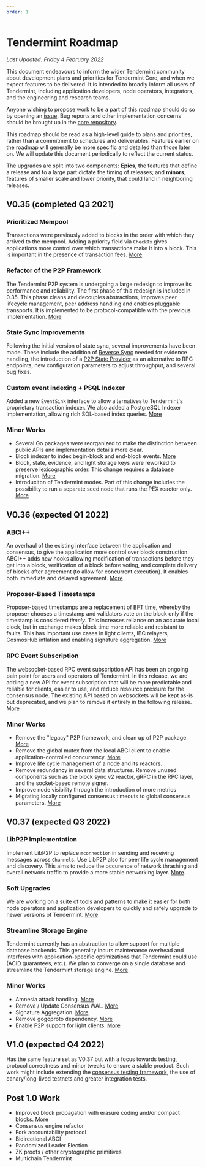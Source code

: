 ```yaml
---
order: 1
---
```


# Tendermint Roadmap

*Last Updated: Friday 4 February 2022*

This document endeavours to inform the wider Tendermint community about development plans and priorities for Tendermint Core, and when we expect features to be delivered. It is intended to broadly inform all users of Tendermint, including application developers, node operators, integrators, and the engineering and research teams.

Anyone wishing to propose work to be a part of this roadmap should do so by opening an [issue](https://github.com/tendermint/tendermint/issues/new/choose). Bug reports and other implementation concerns should be brought up in the [core repository](https://github.com/tendermint/tendermint).

This roadmap should be read as a high-level guide to plans and priorities, rather than a commitment to schedules and deliverables. Features earlier on the roadmap will generally be more specific and detailed than those later on. We will update this document periodically to reflect the current status.

The upgrades are split into two components: **Epics**, the features that define a release and to a large part dictate the timing of releases; and **minors**, features of smaller scale and lower priority, that could land in neighboring releases.

## V0.35 (completed Q3 2021)

### Prioritized Mempool

Transactions were previously added to blocks in the order with which they arrived to the mempool. Adding a priority field via `CheckTx` gives applications more control over which transactions make it into a block. This is important in the presence of transaction fees. [More](https://github.com/tendermint/tendermint/blob/v0.36.x/docs/architecture/adr-067-mempool-refactor.md)

### Refactor of the P2P Framework

The Tendermint P2P system is undergoing a large redesign to improve its performance and reliability. The first phase of this redesign is included in 0.35. This phase cleans and decouples abstractions, improves peer lifecycle management, peer address handling and enables pluggable transports. It is implemented to be protocol-compatible with the previous implementation. [More](https://github.com/tendermint/tendermint/blob/v0.36.x/docs/architecture/adr-062-p2p-architecture.md)

### State Sync Improvements

Following the initial version of state sync, several improvements have been made. These include the addition of [Reverse Sync](https://github.com/tendermint/tendermint/blob/v0.36.x/docs/architecture/adr-068-reverse-sync.md) needed for evidence handling, the introduction of a [P2P State Provider](https://github.com/tendermint/tendermint/pull/6807) as an alternative to RPC endpoints, new configuration parameters to adjust throughput, and several bug fixes.

### Custom event indexing + PSQL Indexer

Added a new `EventSink` interface to allow alternatives to Tendermint's proprietary transaction indexer. We also added a PostgreSQL Indexer implementation, allowing rich SQL-based index queries. [More](https://github.com/tendermint/tendermint/blob/v0.36.x/docs/architecture/adr-065-custom-event-indexing.md)

### Minor Works

- Several Go packages were reorganized to make the distinction between public APIs and implementation details more clear.
- Block indexer to index begin-block and end-block events. [More](https://github.com/tendermint/tendermint/pull/6226)
- Block, state, evidence, and light storage keys were reworked to preserve lexicographic order. This change requires a database migration. [More](https://github.com/tendermint/tendermint/pull/5771)
- Introduciton of Tendermint modes. Part of this change includes the possibility to run a separate seed node that runs the PEX reactor only. [More](https://github.com/tendermint/tendermint/blob/v0.36.x/docs/architecture/adr-052-tendermint-mode.md)

## V0.36 (expected Q1 2022)

### ABCI++

An overhaul of the existing interface between the application and consensus, to give the application more control over block construction. ABCI++ adds new hooks allowing modification of transactions before they get into a block, verification of a block before voting, and complete delivery of blocks after agreement (to allow for concurrent execution). It enables both immediate and delayed agreement. [More](https://github.com/tendermint/tendermint/blob/v0.36.x/spec/abci++/README.md)

### Proposer-Based Timestamps

Proposer-based timestamps are a replacement of [BFT time](https://github.com/tendermint/tendermint/blob/v0.36.x/spec/consensus/bft-time.md), whereby the proposer chooses a timestamp and validators vote on the block only if the timestamp is considered *timely*. This increases reliance on an accurate local clock, but in exchange makes block time more reliable and resistant to faults. This has important use cases in light clients, IBC relayers, CosmosHub inflation and enabling signature aggregation. [More](https://github.com/tendermint/tendermint/blob/v0.36.x/docs/architecture/adr-071-proposer-based-timestamps.md)

### RPC Event Subscription

The websocket-based RPC event subscription API has been an ongoing pain point for users and operators of Tendermint. In this release, we are adding a new API for event subscription that will be more predictable and reliable for clients, easier to use, and reduce resource pressure for the consensus node. The existing API based on websockets will be kept as-is but deprecated, and we plan to remove it entirely in the following release.  [More](https://github.com/tendermint/tendermint/blob/v0.36.x/docs/architecture/adr-075-rpc-subscription.md)

### Minor Works

- Remove the "legacy" P2P framework, and clean up of P2P package. [More](https://github.com/tendermint/tendermint/issues/5670)
- Remove the global mutex from the local ABCI client to enable application-controlled concurrency. [More](https://github.com/tendermint/tendermint/issues/7073)
- Improve life cycle management of a node and its reactors.
- Remove redundancy in several data structures. Remove unused components such as the block sync v2 reactor, gRPC in the RPC layer, and the socket-based remote signer.
- Improve node visibility through the introduction of more metrics
- Migrating locally configured consensus timeouts to global consensus parameters. [More](https://github.com/tendermint/tendermint/blob/v0.36.x/docs/architecture/adr-074-timeout-params.md)

## V0.37 (expected Q3 2022)

### LibP2P Implementation

Implement LibP2P to replace `mconnection` in sending and receiving messages across `Channel`s. Use LibP2P also for peer life cycle management and discovery. This aims to reduce the occurence of network thrashing and overall network traffic to provide a more stable networking layer. [More](https://github.com/tendermint/tendermint/blob/v0.36.x/docs/architecture/adr-073-libp2p.md).

### Soft Upgrades

We are working on a suite of tools and patterns to make it easier for both node operators and application developers to quickly and safely upgrade to newer versions of Tendermint. [More](https://github.com/tendermint/spec/pull/222)

### Streamline Storage Engine

Tendermint currently has an abstraction to allow support for multiple database backends. This generality incurs maintenance overhead and interferes with application-specific optimizations that Tendermint could use (ACID guarantees, etc.). We plan to converge on a single database and streamline the Tendermint storage engine. [More](https://github.com/tendermint/tendermint/pull/6897)

### Minor Works

- Amnesia attack handling. [More](https://github.com/tendermint/tendermint/issues/5270)
- Remove / Update Consensus WAL. [More](https://github.com/tendermint/tendermint/issues/6397)
- Signature Aggregation. [More](https://github.com/tendermint/tendermint/issues/1319)
- Remove gogoproto dependency. [More](https://github.com/tendermint/tendermint/issues/5446)
- Enable P2P support for light clients. [More](https://github.com/tendermint/tendermint/blob/v0.36.x/docs/rfc/rfc-010-p2p-light-client.rst)

## V1.0 (expected Q4 2022)

Has the same feature set as V0.37 but with a focus towards testing, protocol correctness and minor tweaks to ensure a stable product. Such work might include extending the [consensus testing framework](https://github.com/tendermint/tendermint/issues/5920), the use of canary/long-lived testnets and greater integration tests.

## Post 1.0 Work

- Improved block propagation with erasure coding and/or compact blocks. [More](https://github.com/tendermint/tendermint/issues/7932)
- Consensus engine refactor
- Fork accountability protocol
- Bidirectional ABCI
- Randomized Leader Election
- ZK proofs / other cryptographic primitives
- Multichain Tendermint
